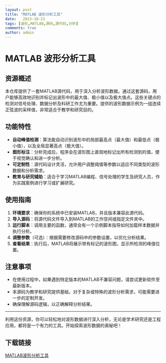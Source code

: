 ```yaml
---
layout: post
title: "MATLAB 波形分析工具"
date:   2023-10-23
tags: [波形,MATLAB,源码,源代码,分析]
comments: true
author: admin
---
```

# MATLAB 波形分析工具

## 资源概述

本仓库提供了一套MATLAB源代码，用于深入分析波形数据。通过这套源码，用户能够高效地识别并标记出波形中的最大值、极小值以及极大值点。这些关键点的检测对信号处理、数据分析及科研工作尤为重要。提供的波形数据示例为一组连续正弦波的采样值，非常适合于教学和研究目的。

## 功能特性

- **自动峰值检测**：算法能自动识别波形中的局部最高点（最大值）和最低点（极小值），以及全局显著高点（极大值）。
- **图形标注**：分析完成后，程序会在波形图上直观地标记出所有检测到的值，便于视觉确认和进一步分析。
- **可定制性**：源代码设计灵活，允许用户调整阈值等参数以适应不同类型的波形数据和分析需求。
- **教育与研究辅助**：适合于学习MATLAB编程、信号处理的学生及研究人员，作为实践案例进行学习或扩展研究。

## 使用指南

1. **环境要求**：确保你的系统中已安装MATLAB，并且版本兼容此源代码。
2. **导入源码**：将源代码文件导入到MATLAB的工作空间或指定文件夹中。
3. **运行脚本**：调用主要的函数，通常会有一个示例脚本指导如何加载样本数据并执行分析。
4. **调整参数**（可选）：根据需要修改源码中的参数设置，以优化分析结果。
5. **查看结果**：执行后，MATLAB将展示带有标记的波形图，显示所检测的峰值位置。

## 注意事项

- 在使用过程中，如果遇到特定版本的MATLAB不兼容问题，请尝试更新软件至最新版本。
- 本源码为教学和研究提供基础，对于复杂或特殊的波形分析需求，可能需要进一步的定制开发。
- 确保理解源码逻辑，以正确解释分析结果。

---

利用这份资源，你可以轻松地对波形数据进行深入分析，无论是学术研究还是工程应用，都将是一个有力的工具。开始探索波形数据的奥秘吧！

## 下载链接

[MATLAB波形分析工具](https://pan.quark.cn/s/9ce9825ae558)